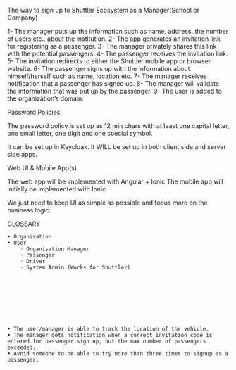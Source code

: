 The way to sign up to Shuttler Ecosystem as a Manager(School or Company)

1- The manager puts up the information such as name, address, the number of users etc..  about the institution.
2- The app generates an invitation link for registering as a passenger.
3- The manager privately shares this link with the potential passengers.
4- The passenger receives the invitation link.
5- The invitation redirects to either the Shuttler mobile app or browser website.
6- The passenger signs up with the information about himself/herself such as name, location etc.
7- The manager receives notification that a passenger has signed up.
8- The manager will validate the information that was put up by the passenger.
9- The user is added to the organization’s domain.


Password Policies

The password policy is set up as 12 min chars with at least one capital letter, one small letter, one digit and one special symbol.

It can be set up in Keycloak. It WILL be set up in both client side and server side apps.


Web UI & Mobile App(s)

The web app will be implemented with Angular + Ionic
The mobile app will initially be implemented with Ionic.

We just need to keep UI as simple as possible and focus more on the business logic.


GLOSSARY

    • Organisation
    • User
        ◦ Organisation Manager
        ◦ Passenger
        ◦ Driver
        ◦ System Admin (Works for Shuttler)









    • The user/manager is able to track the location of the vehicle.
    • The manager gets notification when a correct invitation code is entered for passenger sign up, but the max number of passengers exceeded.
    • Avoid someone to be able to try more than three times to signup as a passenger.